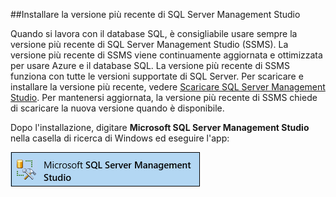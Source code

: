 ##Installare la versione più recente di SQL Server Management Studio

  Quando si lavora con il database SQL, è consigliabile usare sempre la versione più recente di SQL Server Management Studio (SSMS). La versione più recente di SSMS viene continuamente aggiornata e ottimizzata per usare Azure e il database SQL. La versione più recente di SSMS funziona con tutte le versioni supportate di SQL Server. Per scaricare e installare la versione più recente, vedere [Scaricare SQL Server Management Studio](https://msdn.microsoft.com/library/mt238290.aspx). Per mantenersi aggiornata, la versione più recente di SSMS chiede di scaricare la nuova versione quando è disponibile.

  Dopo l'installazione, digitare **Microsoft SQL Server Management Studio** nella casella di ricerca di Windows ed eseguire l'app:

  ![SQL Server Management Studio](./media/sql-server-management-studio-install/ssms.png)  

<!---HONumber=AcomDC_0824_2016-->
